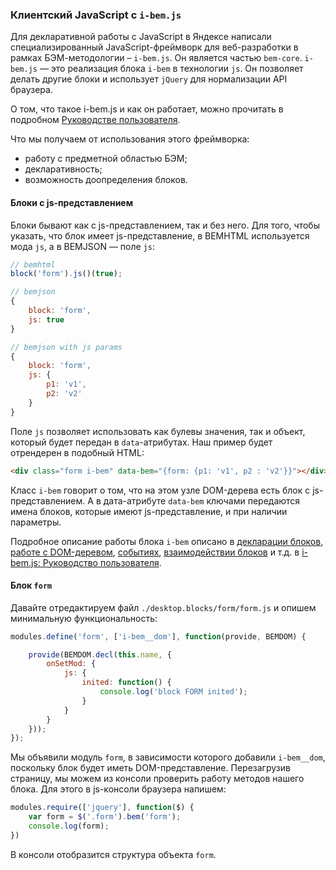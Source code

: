 ### Клиентский JavaScript с `i-bem.js`

Для декларативной работы с JavaScript в Яндексе написали специализированный JavaScript-фреймворк для веб-разработки в рамках БЭМ-методологии – `i-bem.js`. Он является частью `bem-core`.
`i-bem.js` — это реализация блока `i-bem` в технологии `js`. Он позволяет делать другие блоки и использует `jQuery` для нормализации API браузера.

О том, что такое i-bem.js и как он работает, можно прочитать в подробном [Руководстве пользователя](http://ru.bem.info/libs/bem-core/current/i-bem-js/i-bem-js/).

Что мы получаем от использования этого фреймворка:

 * работу с предметной областью БЭМ;
 * декларативность;
 * возможность доопределения блоков.

#### Блоки с js-представлением

Блоки бывают как с js-представлением, так и без него. Для того, чтобы указать, что блок имеет js-представление, в BEMHTML используется мода `js`, а в BEMJSON — поле `js`:

```js
// bemhtml
block('form').js()(true);
```

```js
// bemjson
{
    block: 'form',
    js: true
}
```

```js
// bemjson with js params
{
    block: 'form',
    js: {
        p1: 'v1',
        p2: 'v2'
    }
}
```

Поле `js` позволяет использовать как булевы значения, так и объект, который будет передан в `data`-атрибутах. Наш пример будет отрендерен в подобный HTML:

```html
<div class="form i-bem" data-bem="{form: {p1: 'v1', p2 : 'v2'}}"></div>
```

Класс `i-bem` говорит о том, что на этом узле DOM-дерева есть блок с js-представлением. А в дата-атрибуте `data-bem` ключами передаются имена блоков, которые имеют js-представление, и при наличии параметры.

Подробное описание работы блока `i-bem` описано в [декларации блоков](http://ru.bem.info/libs/bem-core/current/i-bem-js/i-bem-js/#decl),
[работе с DOM-деревом](http://ru.bem.info/libs/bem-core/current/i-bem-js/i-bem-js/#dom), [событиях](http://ru.bem.info/libs/bem-core/current/i-bem-js/i-bem-js/#events),
[взаимодействии блоков](http://ru.bem.info/libs/bem-core/current/i-bem-js/i-bem-js/#ibc) и т.д. в [i-bem.js: Руководство пользователя](http://ru.bem.info/libs/bem-core/current/i-bem-js/i-bem-js/).

#### Блок `form`

Давайте отредактируем файл `./desktop.blocks/form/form.js` и опишем минимальную функциональность:

```js
modules.define('form', ['i-bem__dom'], function(provide, BEMDOM) {

    provide(BEMDOM.decl(this.name, {
        onSetMod: {
            js: {
                inited: function() {
                    console.log('block FORM inited');
                }
            }
        }
    }));
});
```

Мы объявили модуль `form`, в зависимости которого добавили `i-bem__dom`, поскольку блок будет иметь DOM-представление.
Перезагрузив страницу, мы можем из консоли проверить работу методов нашего блока. Для этого в js-консоли браузера напишем:

```js
modules.require(['jquery'], function($) {
    var form = $('.form').bem('form');
    console.log(form);
})
```

В консоли отобразится структура объекта ```form```.
